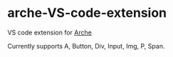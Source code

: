 # arche-VS-code-extension
VS code extension for [Arche](https://github.com/richytong/arche)

Currently supports  A, Button, Div, Input, Img, P, Span.
